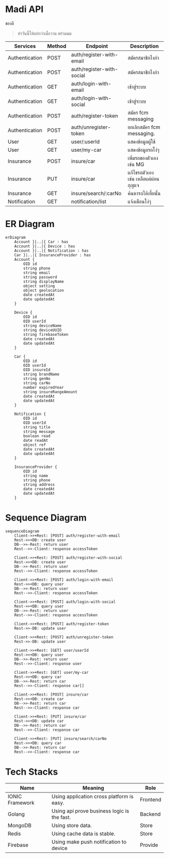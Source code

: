 # Madi API
  ของดี

> ทำวันนี้ให้แย่กว่าเมื่อวาน พร่ามมม

| Services | Method |  Endpoint |  Description  |
| -------- | ------ | --------- |  ----------   |
| Authentication | POST | auth/register-with-email  | สมัครสมาชิกไงกำ                 |
| Authentication | POST | auth/register-with-social | สมัครสมาชิกไงกำ                 |
| Authentication | GET  | auth/login-with-email     | เข้าสู่ระบบ                      |
| Authentication | GET  | auth/login-with-social    | เข้าสู่ระบบ                      |
| Authentication | POST | auth/register-token       | สมัคร fcm messaging            |
| Authentication | POST | auth/unregister-token     | ยกเลิกสมัคร fcm messaging.      |
| User           | GET  | user/:userId              | แสดงข้อมูลผู้ใช้                   |
| User           | GET  | user/my-car               | แสดงข้อมูลรถโง่ๆ                 |
| Insurance      | POST | insure/car                | เพิ่มรถของตัวเอง เช่น MG          |
| Insurance      | PUT  | insure/car                | แก้ไขรถตัวเอง เช่น เหลือแค่ผ่อนกุญแจ |
| Insurance      | GET  | insure/search/:carNo      | ค้นหารถไอ้เหี้ยนั้น                 |
| Notification   | GET  | notification/list         | แจ้งเตือนโง่ๆ                    |


# ER Diagram

``` mermaid
erDiagram
    Account }|..|{ Car : has
    Account }|..|{ Device : has
    Account }|..|{ Notification : has
    Car }|..|{ InsuranceProvider : has
    Account {
        OID id
        string phone
        string email
        string password
        string displayName
        object setting
        object geolocation
        date createdAt
        date updatedAt
    }

    Device {
        OID id
        OID userId
        string deviceName
        string deviceUUID
        string firebaseToken
        date createdAt
        date updatedAt
    }

    Car {
        OID id
        OID userId
        OID insureId
        string brandName
        string genNo
        string carNo
        number expiredYear
        string insureRangeAmount
        date createdAt
        date updatedAt
    }

    Notification {
        OID id
        OID userId
        string title
        string message
        boolean read
        date readAt
        object ref
        date createdAt
        date updatedAt
    }

    InsuranceProvider {
        OID id 
        string name
        string phone
        string address
        date createdAt
        date updatedAt
    }

```
# Sequence Diagram

```mermaid
sequenceDiagram
    Client->>+Rest: [POST] auth/register-with-email
    Rest->>+DB: create user
    DB-->>-Rest: return user
    Rest-->>-Client: response accessToken
    
    Client->>+Rest: [POST] auth/register-with-social
    Rest->>+DB: create user
    DB-->>-Rest: return user
    Rest-->>-Client: response accessToken

    Client->>+Rest: [POST] auth/login-with-email
    Rest->>+DB: query user
    DB-->>-Rest: return user
    Rest-->>-Client: response accessToken
    
    Client->>+Rest: [POST] auth/login-with-social
    Rest->>+DB: query user
    DB-->>-Rest: return user
    Rest-->>-Client: response accessToken

    Client->>+Rest: [POST] auth/register-token
    Rest->>-DB: update user

    Client->>+Rest: [POST] auth/unregister-token
    Rest->>-DB: update user

    Client->>+Rest: [GET] user/userId
    Rest->>+DB: query user
    DB-->>-Rest: return user
    Rest-->>-Client: response user

    Client->>+Rest: [GET] user/my-car
    Rest->>+DB: query car
    DB-->>-Rest: return car
    Rest-->>-Client: response car[]

    Client->>+Rest: [POST] insure/car
    Rest->>+DB: create car
    DB-->>-Rest: return car
    Rest-->>-Client: response car

    Client->>+Rest: [PUT] insure/car
    Rest->>+DB: update car
    DB-->>-Rest: return car
    Rest-->>-Client: response car

    Client->>+Rest: [PUT] insure/search/carNo
    Rest->>+DB: query car
    DB-->>-Rest: return car
    Rest-->>-Client: response car

```

# Tech Stacks
|   Name   | Meaning  |  Role  |
| -------- | -------- | ------ |
| IONIC Framework | Using application cross platform is easy. | Frontend
| Golang | Using api prove business logic is the fast. | Backend
| MongoDB | Using store data. | Store
| Redis | Using cache data is stable. | Store
| Firebase | Using make push notification to device | Provide





